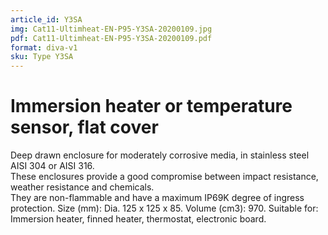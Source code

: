 ```yaml
---
article_id: Y3SA
img: Cat11-Ultimheat-EN-P95-Y3SA-20200109.jpg
pdf: Cat11-Ultimheat-EN-P95-Y3SA-20200109.pdf
format: diva-v1
sku: Type Y3SA
---
```


# Immersion heater or temperature sensor, flat cover  

Deep drawn enclosure for moderately corrosive media, in stainless steel AISI 304 or AISI 316.  
These enclosures provide a good compromise between impact resistance, weather resistance and chemicals.    
They are non-flammable and have a maximum IP69K degree of ingress protection. Size (mm): Dia. 125 x 125 x 85. Volume (cm3): 970.
Suitable for: Immersion heater, finned heater, thermostat, electronic board.


